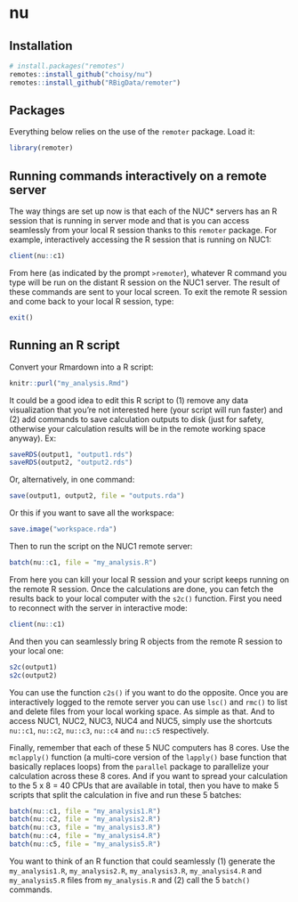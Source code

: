
<!-- README.md is generated from README.Rmd. Please edit that file -->

# nu

<!-- badges: start -->
<!-- badges: end -->

## Installation

``` r
# install.packages("remotes")
remotes::install_github("choisy/nu")
remotes::install_github("RBigData/remoter")
```

## Packages

Everything below relies on the use of the `remoter` package. Load it:

``` r
library(remoter)
```

## Running commands interactively on a remote server

The way things are set up now is that each of the NUC\* servers has an R
session that is running in server mode and that is you can access
seamlessly from your local R session thanks to this `remoter` package.
For example, interactively accessing the R session that is running on
NUC1:

``` r
client(nu::c1)
```

From here (as indicated by the prompt `>remoter`), whatever R command
you type will be run on the distant R session on the NUC1 server. The
result of these commands are sent to your local screen. To exit the
remote R session and come back to your local R session, type:

``` r
exit()
```

## Running an R script

Convert your Rmardown into a R script:

``` r
knitr::purl("my_analysis.Rmd")
```

It could be a good idea to edit this R script to (1) remove any data
visualization that you’re not interested here (your script will run
faster) and (2) add commands to save calculation outputs to disk (just
for safety, otherwise your calculation results will be in the remote
working space anyway). Ex:

``` r
saveRDS(output1, "output1.rds")
saveRDS(output2, "output2.rds")
```

Or, alternatively, in one command:

``` r
save(output1, output2, file = "outputs.rda")
```

Or this if you want to save all the workspace:

``` r
save.image("workspace.rda")
```

Then to run the script on the NUC1 remote server:

``` r
batch(nu::c1, file = "my_analysis.R")
```

From here you can kill your local R session and your script keeps
running on the remote R session. Once the calculations are done, you can
fetch the results back to your local computer with the `s2c()` function.
First you need to reconnect with the server in interactive mode:

``` r
client(nu::c1)
```

And then you can seamlessly bring R objects from the remote R session to
your local one:

``` r
s2c(output1)
s2c(output2)
```

You can use the function `c2s()` if you want to do the opposite. Once
you are interactively logged to the remote server you can use `lsc()`
and `rmc()` to list and delete files from your local working space. As
simple as that. And to access NUC1, NUC2, NUC3, NUC4 and NUC5, simply
use the shortcuts `nu::c1`, `nu::c2`, `nu::c3`, `nu::c4` and `nu::c5`
respectively.

Finally, remember that each of these 5 NUC computers has 8 cores. Use
the `mclapply()` function (a multi-core version of the `lapply()` base
function that basically replaces loops) from the `parallel` package to
parallelize your calculation across these 8 cores. And if you want to
spread your calculation to the 5 x 8 = 40 CPUs that are available in
total, then you have to make 5 scripts that split the calculation in
five and run these 5 batches:

``` r
batch(nu::c1, file = "my_analysis1.R")
batch(nu::c2, file = "my_analysis2.R")
batch(nu::c3, file = "my_analysis3.R")
batch(nu::c4, file = "my_analysis4.R")
batch(nu::c5, file = "my_analysis5.R")
```

You want to think of an R function that could seamlessly (1) generate
the `my_analysis1.R`, `my_analysis2.R`, `my_analysis3.R`,
`my_analysis4.R` and `my_analysis5.R` files from `my_analysis.R` and (2)
call the 5 `batch()` commands.
